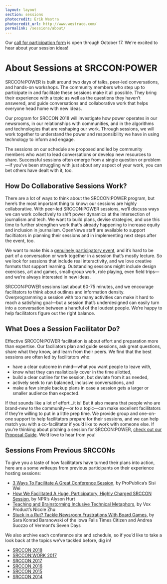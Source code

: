 ```yaml
---
layout: layout
section: sessions
photocredit: Erik Westra
photocredit_url: http://www.westraco.com/
permalink: /sessions/about/
---
```


Our [call for participation form](/participation/form) is open through October 17. We&rsquo;re excited to hear about your session ideas!

# About Sessions at SRCCON:POWER

SRCCON:POWER is built around two days of talks, peer-led conversations, and hands-on workshops. The community members who step up to participate in and facilitate these sessions make it all possible. They bring their experience with a topic as well as the questions they haven&rsquo;t answered, and guide conversations and collaborative work that helps everyone head home with new ideas.

Our program for SRCCON 2018 will investigate how power operates in our newsrooms, in our relationships with communities, and in the algorithms and technologies that are reshaping our work. Through sessions, we will work together to understand the power and responsibility we have in using technology to inform and engage.

The sessions on our schedule are proposed and led by community members who want to lead conversations or develop new resources to share. Successful sessions often emerge from a single question or problem—if you’ve been struggling with just about any aspect of your work, you can bet others have dealt with it, too.

## How Do Collaborative Sessions Work?

There are a lot of ways to think about the SRCCON:POWER program, but here&rsquo;s the most important thing to know: our sessions are highly collaborative. With peer-led SRCCON:POWER sessions, we&rsquo;ll discuss ways we can work collectively to shift power dynamics at the intersection of journalism and tech. We want to build plans, devise strategies, and use this time to further strengthen work that's already happening to increase equity and inclusion in journalism. OpenNews staff are available to support faciltiators in planning their sessions and in implementing next steps after the event, too.

We want to make this a [genuinely participatory event](/participation), and it&rsquo;s hard to be part of a conversation or work together in a session that&rsquo;s mostly lecture. So we look for sessions that include real interactivity, and we love creative formats that support learning. Outstanding sessions might include design exercises, art and games, small-group work, role playing, even field trips—and we&rsquo;re always interested in new ideas.

SRCCON:POWER sessions last about 60-75 minutes, and we encourage facilitators to think about outlines and information density. Overprogramming a session with too many activities can make it hard to reach a satisfying goal—but a session that&rsquo;s underdesigned can easily turn into a conversation between a handful of the loudest people. We&rsquo;re happy to help facilitators figure out the right balance.

## What Does a Session Facilitator Do?

Effective SRCCON:POWER facilitation is about effort and preparation more than expertise. Our faciliators plan and guide sessions, ask great questions, share what they know, and learn from their peers. We find that the best sessions are often led by facilitators who:

* have a clear outcome in mind—what you want people to leave with,
* know what they can realistically cover in the time allotted,  
* build a clear outline for the session, but deviate from it as needed,
* actively seek to run balanced, inclusive conversations, and
* make a few simple backup plans in case a session gets a larger or smaller audience than expected.

If that sounds like a lot of effort…it is! But it also means that people who are brand-new to the community—or to a topic—can make excellent facilitators if they&rsquo;re willing to put in a little prep time. We provide group and one-on-one support to help facilitators prepare for their sessions, and we can help match you with a co-facilitator if you&rsquo;d like to work with someone else. If you&rsquo;re thinking about pitching a session for SRCCON:POWER, [check out our Proposal Guide](/sessions/proposal-guide). We&rsquo;d love to hear from you!

## Sessions From Previous SRCCONs

To give you a taste of how facilitators have turned their plans into action, here are a some writeups from previous participants on their experience hosting sessions:

* [3 Ways To Facilitate A Great Conference Session](https://opennews.org/blog/srccon-facilitator-recs-one/), by ProPublica’s Sisi Wei
* [How We Facilitated A Huge, Participatory, Highly Charged SRCCON Session](https://opennews.org/blog/srccon-facilitator-recs-two/), by NPR’s Alyson Hurt
* [Teaching and Brainstorming Inclusive Technical Metaphors](https://source.opennews.org/articles/teaching-and-brainstorming-inclusive-technical-met/), by Vox Product’s Nicole Zhu
* [Stuck in a Rut? Tackle Newsroom Frustrations With Board Games](https://source.opennews.org/articles/newsroom-frustration-games/), by Sara Konrad Baranowski of the Iowa Falls Times Citizen and Andrea Suozzo of Vermont’s Seven Days

We also archive each conference site and schedule, so if you&rsquo;d like to take a look back at the topics we&rsquo;ve tackled before, dig in!

* [SRCCON 2018](https://2018.srccon.org/schedule/)
* [SRCCON:WORK 2017](https://work.srccon.org/schedule/)
* [SRCCON 2017](https://2017.srccon.org/schedule/)
* [SRCCON 2016](https://2016.srccon.org/schedule/)
* [SRCCON 2015](https://2015.srccon.org/schedule/)
* [SRCCON 2014](https://2014.srccon.org/schedule/)
